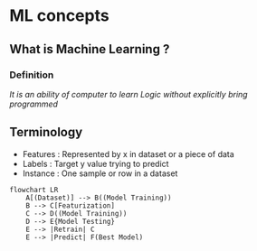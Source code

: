 # ML concepts

## What is Machine Learning ?

### Definition 

*It is an ability of computer to learn Logic without explicitly bring programmed*

## Terminology 
- Features : Represented by x in dataset or a piece of data 
- Labels : Target y value trying to predict
- Instance : One sample or row in a dataset


```mermaid
flowchart LR
    A[(Dataset)] --> B((Model Training))
    B --> C[Featurization]
    C --> D((Model Training))
    D --> E{Model Testing}
    E --> |Retrain| C
    E --> |Predict| F(Best Model)
   
  
```

